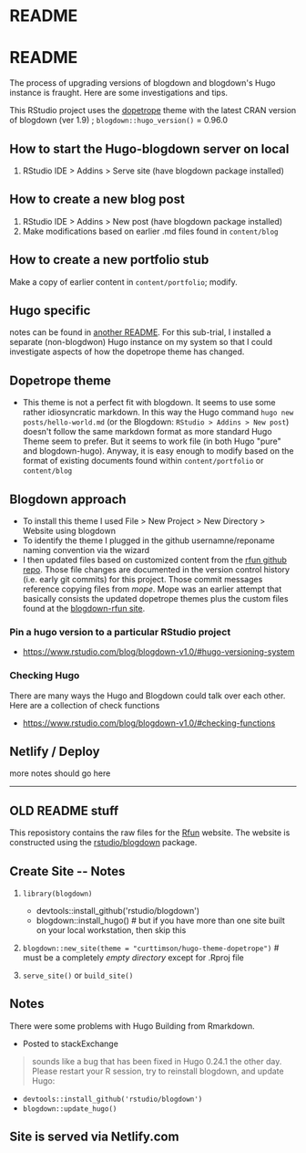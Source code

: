 # README

# README

<!-- badges: start -->
<!-- badges: end -->

The process of upgrading versions of blogdown and blogdown's Hugo instance is fraught.  Here are some investigations and tips.

This RStudio project uses the [dopetrope](https://github.com/curtiscde/hugo-theme-dopetrope) theme with the latest CRAN version of blogdown (ver 1.9) ; `blogdown::hugo_version()` = 0.96.0 

## How to start the Hugo-blogdown server on local

1. RStudio IDE > Addins > Serve site (have blogdown package installed)

## How to create a new blog post

1. RStudio IDE > Addins > New post (have blogdown package installed)
2. Make modifications based on earlier .md files found in `content/blog`

## How to create a new portfolio stub

Make a copy of earlier content in `content/portfolio`; modify.

## Hugo specific 
notes can be found in [another README](README_hugo_not_blogdown_commands.md).  For this sub-trial, I installed a separate (non-blogdwon) Hugo instance on my system so that I could investigate aspects of how the dopetrope theme has changed.

## Dopetrope theme

- This theme is not a perfect fit with blogdown.  It seems to use some rather idiosyncratic markdown.  In this way the Hugo command `hugo new posts/hello-world.md` (or the Blogdown:  `RStudio > Addins > New post`) doesn't follow the same markdown format as more standard Hugo Theme seem to prefer.  But it seems to work file (in both Hugo "pure" and blogdown-hugo).  Anyway, it is easy enough to modify based on the format of existing documents found within `content/portfolio` or `content/blog`

## Blogdown approach

- To install this theme I used File > New Project > New Directory > Website using blogdown
- To identify the theme I plugged in the github usernamne/reponame naming convention via the wizard
- I then updated files based on customized content from the [rfun github repo](https://github.com/data-and-visualization/blogdown2-rfun/). Those file changes are documented in the version control history (i.e. early git commits) for this project.  Those commit messages reference copying files from _mope_.  Mope was an earlier attempt that basically consists the updated dopetrope themes plus the custom files found at the [blogdown-rfun site](https://github.com/data-and-visualization/blogdown2-rfun).

### Pin a hugo version to a particular RStudio project

- https://www.rstudio.com/blog/blogdown-v1.0/#hugo-versioning-system

### Checking Hugo

There are many ways the Hugo and Blogdown could talk over each other.  Here are a collection of check functions

- https://www.rstudio.com/blog/blogdown-v1.0/#checking-functions


## Netlify / Deploy

more notes should go here

***

## OLD README stuff

This reposistory contains the raw files for the [Rfun](https://github.com/data-and-visualization/Rfun) website.   The website is constructed using the [rstudio/blogdown](https://github.com/rstudio/blogdown) package.   

## Create Site -- Notes
1. `library(blogdown)`

    - devtools::install_github('rstudio/blogdown')
    - blogdown::install_hugo()  # but if you have more than one site built on your local workstation, then skip this
    
2. `blogdown::new_site(theme = "curttimson/hugo-theme-dopetrope")`  # must be a completely *empty directory* except for .Rproj file

3. `serve_site()`  or `build_site()`

## Notes

There were some problems with Hugo Building from Rmarkdown.  

- Posted to stackExchange

> sounds like a bug that has been fixed in Hugo 0.24.1 the other day. Please restart your R session, try to reinstall blogdown, and update Hugo:

- `devtools::install_github('rstudio/blogdown')`
- `blogdown::update_hugo()`

## Site is served via Netlify.com

